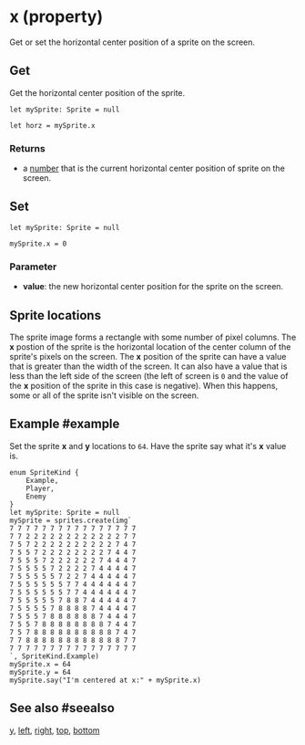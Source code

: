 # x (property)

Get or set the horizontal center position of a sprite on the screen.

## Get

Get the horizontal center position of the sprite.

```block
let mySprite: Sprite = null

let horz = mySprite.x
```

### Returns

* a [number](/types/number) that is the current horizontal center position of sprite on the screen.

## Set

```block
let mySprite: Sprite = null

mySprite.x = 0
```

### Parameter

* **value**: the new horizontal center position for the sprite on the screen.

## Sprite locations

The sprite image forms a rectangle with some number of pixel columns. The **x** postion of the sprite is the horizontal location of the center column of the sprite's pixels on the screen. The **x** position of the sprite can have a value that is greater than the width of the screen. It can also have a value that is less than the left side of the screen (the left of screen is `0` and the value of the **x** position of the sprite in this case is negative). When this happens, some or all of the sprite isn't visible on the screen.

## Example #example

Set the sprite **x** and **y** locations to `64`. Have the sprite say what it's **x** value is.

```blocks
enum SpriteKind {
    Example,
    Player,
    Enemy
}
let mySprite: Sprite = null
mySprite = sprites.create(img`
7 7 7 7 7 7 7 7 7 7 7 7 7 7 7 7 
7 7 2 2 2 2 2 2 2 2 2 2 2 2 7 7 
7 5 7 2 2 2 2 2 2 2 2 2 2 7 4 7 
7 5 5 7 2 2 2 2 2 2 2 2 7 4 4 7 
7 5 5 5 7 2 2 2 2 2 2 7 4 4 4 7 
7 5 5 5 5 7 2 2 2 2 7 4 4 4 4 7 
7 5 5 5 5 5 7 2 2 7 4 4 4 4 4 7 
7 5 5 5 5 5 5 7 7 4 4 4 4 4 4 7 
7 5 5 5 5 5 5 7 7 4 4 4 4 4 4 7 
7 5 5 5 5 5 7 8 8 7 4 4 4 4 4 7 
7 5 5 5 5 7 8 8 8 8 7 4 4 4 4 7 
7 5 5 5 7 8 8 8 8 8 8 7 4 4 4 7 
7 5 5 7 8 8 8 8 8 8 8 8 7 4 4 7 
7 5 7 8 8 8 8 8 8 8 8 8 8 7 4 7 
7 7 8 8 8 8 8 8 8 8 8 8 8 8 7 7 
7 7 7 7 7 7 7 7 7 7 7 7 7 7 7 7 
`, SpriteKind.Example)
mySprite.x = 64
mySprite.y = 64
mySprite.say("I'm centered at x:" + mySprite.x)
```

## See also #seealso

[y](/reference/sprites/sprite/y),
[left](/reference/sprites/sprite/left),
[right](/reference/sprites/sprite/right),
[top](/reference/sprites/sprite/top),
[bottom](/reference/sprites/sprite/bottom)

